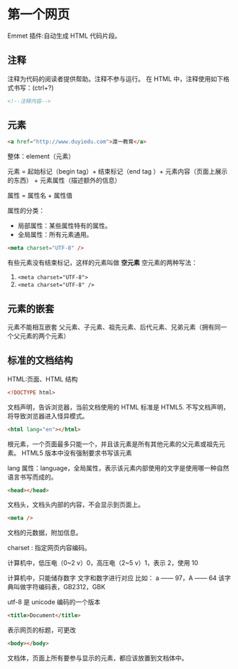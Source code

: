 # 第一个网页

Emmet 插件:自动生成 HTML 代码片段。

## 注释

注释为代码的阅读者提供帮助。注释不参与运行。
在 HTML 中，注释使用如下格式书写：(ctrl+?)

```html
<!--注释内容-->
```

## 元素

```html
<a href="http://www.duyiedu.com">渡一教育</a>
```

整体：element（元素）

元素 = 起始标记（begin tag）+ 结束标记（end tag ）+ 元素内容（页面上展示的东西） + 元素属性（描述额外的信息）

属性 = 属性名 + 属性值

属性的分类：

- 局部属性：某些属性特有的属性。
- 全局属性：所有元素通用。

```html
<meta charset="UTF-8" />
```

有些元素没有结束标记，这样的元素叫做 **空元素**
空元素的两种写法：
1. ```<meta charset="UTF-8">```
2. ```<meta charset="UTF-8" />```

## 元素的嵌套

元素不能相互嵌套
父元素、子元素、祖先元素、后代元素、兄弟元素（拥有同一个父元素的两个元素）

## 标准的文档结构

HTML:页面、HTML 结构

```html
<!DOCTYPE html>
```

文档声明，告诉浏览器，当前文档使用的 HTML 标准是 HTML5.
不写文档声明，将导致浏览器进入怪异模式。

```html
<html lang="en"></html>
```

根元素，一个页面最多只能一个，并且该元素是所有其他元素的父元素或祖先元素。
HTML5 版本中没有强制要求书写该元素

lang 属性：language，全局属性，表示该元素内部使用的文字是使用哪一种自然语言书写而成的。

```html
<head></head>
```

文档头，文档头内部的内容，不会显示到页面上。

```html
<meta />
```

文档的元数据，附加信息。

charset : 指定网页内容编码。

计算机中，低压电（0~2 v）0，高压电（2~5 v）1，表示 2，使用 10

计算机中，只能储存数字
文字和数字进行对应
比如： a —— 97，A —— 64
该字典叫做字符编码表，GB2312，GBK

utf-8 是 unicode 编码的一个版本

```html
<title>Document</title>
```

表示网页的标题，可更改

```html
<body></body>
```

文档体，页面上所有要参与显示的元素，都应该放置到文档体中。
